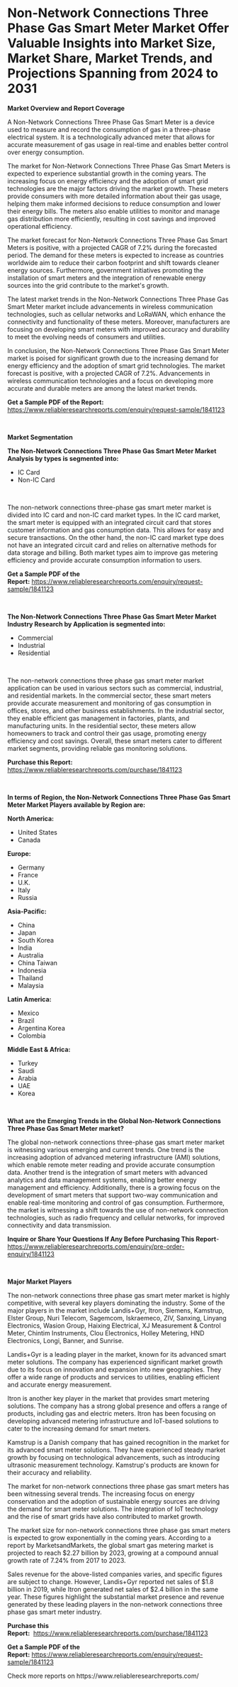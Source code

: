 <p><h1>Non-Network Connections Three Phase Gas Smart Meter Market Offer Valuable Insights into Market Size, Market Share, Market Trends, and Projections Spanning from 2024 to 2031</h1></p><p><strong>Market Overview and Report Coverage</strong></p>
<p><p>A Non-Network Connections Three Phase Gas Smart Meter is a device used to measure and record the consumption of gas in a three-phase electrical system. It is a technologically advanced meter that allows for accurate measurement of gas usage in real-time and enables better control over energy consumption.</p><p>The market for Non-Network Connections Three Phase Gas Smart Meters is expected to experience substantial growth in the coming years. The increasing focus on energy efficiency and the adoption of smart grid technologies are the major factors driving the market growth. These meters provide consumers with more detailed information about their gas usage, helping them make informed decisions to reduce consumption and lower their energy bills. The meters also enable utilities to monitor and manage gas distribution more efficiently, resulting in cost savings and improved operational efficiency.</p><p>The market forecast for Non-Network Connections Three Phase Gas Smart Meters is positive, with a projected CAGR of 7.2% during the forecasted period. The demand for these meters is expected to increase as countries worldwide aim to reduce their carbon footprint and shift towards cleaner energy sources. Furthermore, government initiatives promoting the installation of smart meters and the integration of renewable energy sources into the grid contribute to the market's growth.</p><p>The latest market trends in the Non-Network Connections Three Phase Gas Smart Meter market include advancements in wireless communication technologies, such as cellular networks and LoRaWAN, which enhance the connectivity and functionality of these meters. Moreover, manufacturers are focusing on developing smart meters with improved accuracy and durability to meet the evolving needs of consumers and utilities.</p><p>In conclusion, the Non-Network Connections Three Phase Gas Smart Meter market is poised for significant growth due to the increasing demand for energy efficiency and the adoption of smart grid technologies. The market forecast is positive, with a projected CAGR of 7.2%. Advancements in wireless communication technologies and a focus on developing more accurate and durable meters are among the latest market trends.</p></p>
<p><strong>Get a Sample PDF of the Report:</strong> <a href="https://www.reliableresearchreports.com/enquiry/request-sample/1841123">https://www.reliableresearchreports.com/enquiry/request-sample/1841123</a></p>
<p>&nbsp;</p>
<p><strong>Market Segmentation</strong></p>
<p><strong>The Non-Network Connections Three Phase Gas Smart Meter Market Analysis by types is segmented into:</strong></p>
<p><ul><li>IC Card</li><li>Non-IC Card</li></ul></p>
<p>&nbsp;</p>
<p><p>The non-network connections three-phase gas smart meter market is divided into IC card and non-IC card market types. In the IC card market, the smart meter is equipped with an integrated circuit card that stores customer information and gas consumption data. This allows for easy and secure transactions. On the other hand, the non-IC card market type does not have an integrated circuit card and relies on alternative methods for data storage and billing. Both market types aim to improve gas metering efficiency and provide accurate consumption information to users.</p></p>
<p><strong>Get a Sample PDF of the Report:</strong>&nbsp;<a href="https://www.reliableresearchreports.com/enquiry/request-sample/1841123">https://www.reliableresearchreports.com/enquiry/request-sample/1841123</a></p>
<p>&nbsp;</p>
<p><strong>The Non-Network Connections Three Phase Gas Smart Meter Market Industry Research by Application is segmented into:</strong></p>
<p><ul><li>Commercial</li><li>Industrial</li><li>Residential</li></ul></p>
<p>&nbsp;</p>
<p><p>The non-network connections three phase gas smart meter market application can be used in various sectors such as commercial, industrial, and residential markets. In the commercial sector, these smart meters provide accurate measurement and monitoring of gas consumption in offices, stores, and other business establishments. In the industrial sector, they enable efficient gas management in factories, plants, and manufacturing units. In the residential sector, these meters allow homeowners to track and control their gas usage, promoting energy efficiency and cost savings. Overall, these smart meters cater to different market segments, providing reliable gas monitoring solutions.</p></p>
<p><strong>Purchase this Report:</strong>&nbsp; <a href="https://www.reliableresearchreports.com/purchase/1841123">https://www.reliableresearchreports.com/purchase/1841123</a></p>
<p>&nbsp;</p>
<p><strong>In terms of Region, the Non-Network Connections Three Phase Gas Smart Meter Market Players available by Region are:</strong></p>
<p>
    <p> <strong> North America: </strong>
        <ul>
            <li>United States</li>
            <li>Canada</li>
        </ul>
        </p> 
    <p> <strong> Europe: </strong>
        <ul>
            <li>Germany</li>
            <li>France</li>
            <li>U.K.</li>
            <li>Italy</li>
            <li>Russia</li>
        </ul>
        </p> 
    <p> <strong> Asia-Pacific: </strong>
        <ul>
            <li>China</li>
            <li>Japan</li>
            <li>South Korea</li>
            <li>India</li>
            <li>Australia</li>
            <li>China Taiwan</li>
            <li>Indonesia</li>
            <li>Thailand</li>
            <li>Malaysia</li>
        </ul>
        </p> 
    <p> <strong> Latin America: </strong>
        <ul>
            <li>Mexico</li>
            <li>Brazil</li>
            <li>Argentina Korea</li>
            <li>Colombia</li>
        </ul>
        </p> 
    <p> <strong> Middle East & Africa: </strong>
        <ul>
            <li>Turkey</li>
            <li>Saudi</li>
            <li>Arabia</li>
            <li>UAE</li>
            <li>Korea</li>
        </ul>
    </p>
    </p>
<p>&nbsp;</p>
<p><strong>What are the Emerging Trends in the Global Non-Network Connections Three Phase Gas Smart Meter market?</strong></p>
<p><p>The global non-network connections three-phase gas smart meter market is witnessing various emerging and current trends. One trend is the increasing adoption of advanced metering infrastructure (AMI) solutions, which enable remote meter reading and provide accurate consumption data. Another trend is the integration of smart meters with advanced analytics and data management systems, enabling better energy management and efficiency. Additionally, there is a growing focus on the development of smart meters that support two-way communication and enable real-time monitoring and control of gas consumption. Furthermore, the market is witnessing a shift towards the use of non-network connection technologies, such as radio frequency and cellular networks, for improved connectivity and data transmission.</p></p>
<p><strong>Inquire or Share Your Questions If Any Before Purchasing This Report</strong>- <a href="https://www.reliableresearchreports.com/enquiry/pre-order-enquiry/1841123">https://www.reliableresearchreports.com/enquiry/pre-order-enquiry/1841123</a></p>
<p>&nbsp;</p>
<p><strong>Major Market Players</strong></p>
<p><p>The non-network connections three phase gas smart meter market is highly competitive, with several key players dominating the industry. Some of the major players in the market include Landis+Gyr, Itron, Siemens, Kamstrup, Elster Group, Nuri Telecom, Sagemcom, Iskraemeco, ZIV, Sanxing, Linyang Electronics, Wasion Group, Haixing Electrical, XJ Measurement & Control Meter, Chintim Instruments, Clou Electronics, Holley Metering, HND Electronics, Longi, Banner, and Sunrise.</p><p>Landis+Gyr is a leading player in the market, known for its advanced smart meter solutions. The company has experienced significant market growth due to its focus on innovation and expansion into new geographies. They offer a wide range of products and services to utilities, enabling efficient and accurate energy measurement.</p><p>Itron is another key player in the market that provides smart metering solutions. The company has a strong global presence and offers a range of products, including gas and electric meters. Itron has been focusing on developing advanced metering infrastructure and IoT-based solutions to cater to the increasing demand for smart meters.</p><p>Kamstrup is a Danish company that has gained recognition in the market for its advanced smart meter solutions. They have experienced steady market growth by focusing on technological advancements, such as introducing ultrasonic measurement technology. Kamstrup's products are known for their accuracy and reliability.</p><p>The market for non-network connections three phase gas smart meters has been witnessing several trends. The increasing focus on energy conservation and the adoption of sustainable energy sources are driving the demand for smart meter solutions. The integration of IoT technology and the rise of smart grids have also contributed to market growth.</p><p>The market size for non-network connections three phase gas smart meters is expected to grow exponentially in the coming years. According to a report by MarketsandMarkets, the global smart gas metering market is projected to reach $2.27 billion by 2023, growing at a compound annual growth rate of 7.24% from 2017 to 2023.</p><p>Sales revenue for the above-listed companies varies, and specific figures are subject to change. However, Landis+Gyr reported net sales of $1.8 billion in 2019, while Itron generated net sales of $2.4 billion in the same year. These figures highlight the substantial market presence and revenue generated by these leading players in the non-network connections three phase gas smart meter industry.</p></p>
<p><strong>Purchase this Report:</strong>&nbsp;&nbsp;<a href="https://www.reliableresearchreports.com/purchase/1841123">https://www.reliableresearchreports.com/purchase/1841123</a></p>
<p></p>
<p><strong>Get a Sample PDF of the Report:</strong>&nbsp;<a href="https://www.reliableresearchreports.com/enquiry/request-sample/1841123">https://www.reliableresearchreports.com/enquiry/request-sample/1841123</a></p>
<p>Check more reports on https://www.reliableresearchreports.com/</p>